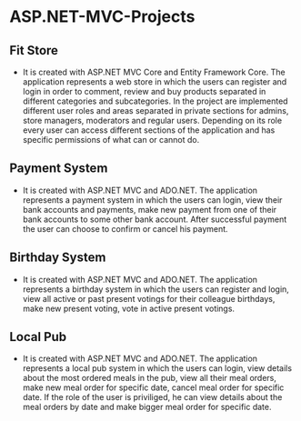 # ASP.NET-MVC-Projects

## Fit Store
- It is created with ASP.NET MVC Core and Entity Framework Core. The application represents a web store in which the users can register and login in order to comment, review and buy products separated in different categories and subcategories. In the project are implemented different user roles and areas separated in private sections for admins, store managers, moderators and regular users. Depending on its role every user can access different sections of the application and has specific permissions of what can or cannot do.

## Payment System
- It is created with ASP.NET MVC and ADO.NET. The application represents a payment system in which the users can login, view their bank accounts and payments, make new payment from one of their bank accounts to some other bank account. After successful payment the user can choose to confirm or cancel his payment.

## Birthday System
- It is created with ASP.NET MVC and ADO.NET. The application represents a birthday system in which the users can register and login, view all active or past present votings for their colleague birthdays, make new present voting, vote in active present votings. 

## Local Pub
- It is created with ASP.NET MVC and ADO.NET. The application represents a local pub system in which the users can login, view details about the most ordered meals in the pub, view all their meal orders, make new meal order for specific date, cancel meal order for specific date. If the role of the user is priviliged, he can view details about the meal orders by date and make bigger meal order for specific date.